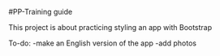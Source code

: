 #PP-Training guide

This project is about practicing styling an app with Bootstrap

To-do:
    -make an English version of the app
    -add photos

